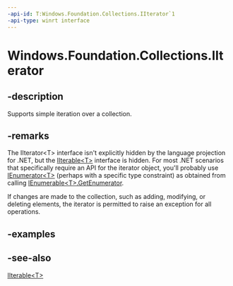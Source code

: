 ```yaml
---
-api-id: T:Windows.Foundation.Collections.IIterator`1
-api-type: winrt interface
---
```


<!-- Interface syntax.
public interface IIterator<T> : 
-->

# Windows.Foundation.Collections.IIterator<T>

## -description
Supports simple iteration over a collection.

## -remarks
The IIterator&lt;T&gt; interface isn't explicitly hidden by the language projection for .NET, but the [IIterable\<T\>](iiterable_1.md) interface is hidden. For most .NET scenarios that specifically require an API for the iterator object, you'll probably use [IEnumerator\<T\>](/dotnet/api/system.collections.generic.ienumerator-1) (perhaps with a specific type constraint) as obtained from calling [IEnumerable\<T\>.GetEnumerator](/dotnet/api/system.collections.generic.ienumerable-1.getenumerator).

If changes are made to the collection, such as adding, modifying, or deleting elements, the iterator is permitted to raise an exception for all operations.

## -examples

## -see-also
[IIterable&lt;T&gt;](iiterable_1.md)
